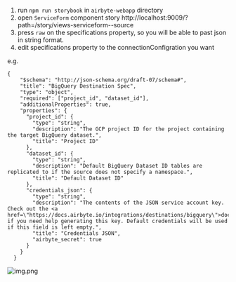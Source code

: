 1. run `npm run storybook` in `airbyte-webapp` directory
2. open `ServiceForm` component story http://localhost:9009/?path=/story/views-serviceform--source
3. press `raw` on the specifications property, so you will be able to past json in string format.
4. edit specifications property to the connectionConfigration you want

e.g.

```
{
    "$schema": "http://json-schema.org/draft-07/schema#",
    "title": "BigQuery Destination Spec",
    "type": "object",
    "required": ["project_id", "dataset_id"],
    "additionalProperties": true,
    "properties": {
      "project_id": {
        "type": "string",
        "description": "The GCP project ID for the project containing the target BigQuery dataset.",
        "title": "Project ID"
      },
      "dataset_id": {
        "type": "string",
        "description": "Default BigQuery Dataset ID tables are replicated to if the source does not specify a namespace.",
        "title": "Default Dataset ID"
      },
      "credentials_json": {
        "type": "string",
        "description": "The contents of the JSON service account key. Check out the <a href=\"https://docs.airbyte.io/integrations/destinations/bigquery\">docs</a> if you need help generating this key. Default credentials will be used if this field is left empty.",
        "title": "Credentials JSON",
        "airbyte_secret": true
      }
    }
  }
```

![img.png](img.png)
